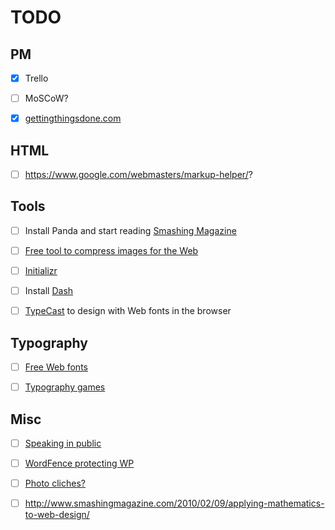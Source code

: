 # TODO

## PM

- [x] Trello 
- [ ] MoSCoW?
- [x] [gettingthingsdone.com](http://gettingthingsdone.com/)


## HTML

- [ ] https://www.google.com/webmasters/markup-helper/?


## Tools

- [ ] Install Panda and start reading [Smashing Magazine](http://www.smashingmagazine.com/)
- [ ] [Free tool to compress images for the Web](https://compressor.io)
- [ ] [Initializr](http://www.initializr.com/)
- [ ] Install [Dash](http://kapeli.com/dash)
- [ ] [TypeCast](http://typecast.com) to design with Web fonts in the browser


## Typography

- [ ] [Free Web fonts](http://www.typewolf.com/free-fonts)
- [ ] [Typography games](http://type.method.ac/)


## Misc

- [ ] [Speaking in public](http://speaking.io/)

- [ ] [WordFence protecting WP](http://www.wordfence.com/)
- [ ] [Photo cliches?](https://gonebeforelong.wordpress.com/2013/05/06/cliches/)

- [ ] http://www.smashingmagazine.com/2010/02/09/applying-mathematics-to-web-design/

